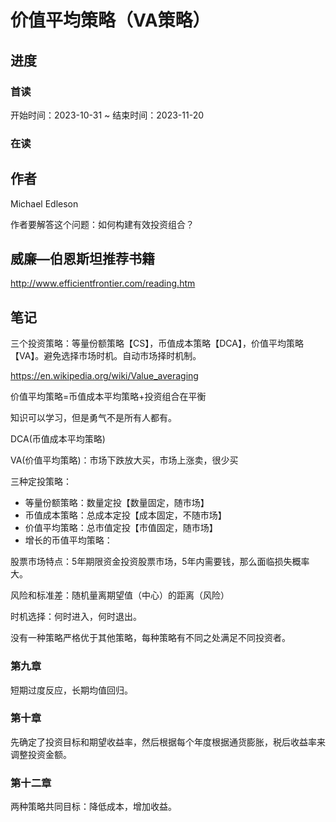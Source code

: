 # 价值平均策略（VA策略）

## 进度

### 首读

开始时间：2023-10-31 ~ 结束时间：2023-11-20

### 在读

## 作者

Michael Edleson

作者要解答这个问题：如何构建有效投资组合？

## 威廉—伯恩斯坦推荐书籍

http://www.efficientfrontier.com/reading.htm

## 笔记

三个投资策略：等量份额策略【CS】，币值成本策略【DCA】，价值平均策略【VA】。避免选择市场时机。自动市场择时机制。

https://en.wikipedia.org/wiki/Value_averaging

价值平均策略=币值成本平均策略+投资组合在平衡

知识可以学习，但是勇气不是所有人都有。

DCA(币值成本平均策略)

VA(价值平均策略)：市场下跌放大买，市场上涨卖，很少买

三种定投策略：
- 等量份额策略：数量定投【数量固定，随市场】
- 币值成本策略：总成本定投【成本固定，不随市场】
- 价值平均策略：总市值定投【市值固定，随市场】
- 增长的币值平均策略：

股票市场特点：5年期限资金投资股票市场，5年内需要钱，那么面临损失概率大。

风险和标准差：随机量离期望值（中心）的距离（风险）

时机选择：何时进入，何时退出。

没有一种策略严格优于其他策略，每种策略有不同之处满足不同投资者。



### 第九章

短期过度反应，长期均值回归。

### 第十章

先确定了投资目标和期望收益率，然后根据每个年度根据通货膨胀，税后收益率来调整投资金额。

### 第十二章

两种策略共同目标：降低成本，增加收益。




